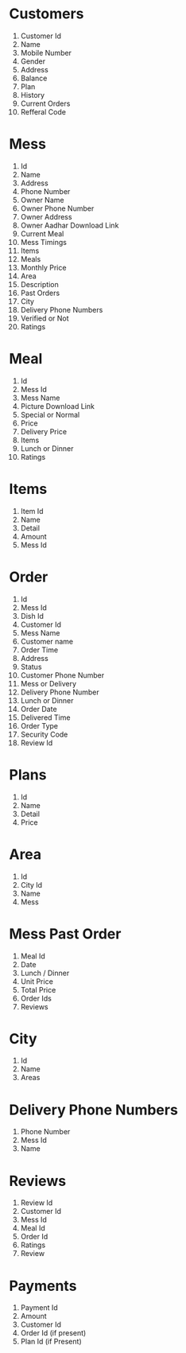 # Customers #

1. Customer Id
2. Name
3. Mobile Number
4. Gender
5. Address
6. Balance
7. Plan
8. History
9. Current Orders
10. Refferal Code

# Mess #

1. Id
2. Name
3. Address
4. Phone Number
5. Owner Name
6. Owner Phone Number
7. Owner Address
8. Owner Aadhar Download Link
9. Current Meal
10. Mess Timings
11. Items
12. Meals
13. Monthly Price
14. Area
15. Description
16. Past Orders
17. City
19. Delivery Phone Numbers
20. Verified or Not
21. Ratings

# Meal #

1. Id
2. Mess Id
3. Mess Name
4. Picture Download Link
5. Special or Normal
6. Price
7. Delivery Price
8. Items
9. Lunch or Dinner
11. Ratings

# Items #

1. Item Id
2. Name
3. Detail
4. Amount
5. Mess Id

# Order #

1. Id
2. Mess Id
3. Dish Id
4. Customer Id
5. Mess Name
6. Customer name
7. Order Time
8. Address
9. Status
10. Customer Phone Number
11. Mess or Delivery
12. Delivery Phone Number
13. Lunch or Dinner
14. Order Date
15. Delivered Time
16. Order Type
17. Security Code
18. Review Id

# Plans #

1. Id
2. Name
3. Detail
4. Price

# Area #

1. Id
2. City Id
3. Name
4. Mess

# Mess Past Order #

1. Meal Id
2. Date
3. Lunch / Dinner
4. Unit Price
5. Total Price
6. Order Ids
7. Reviews

# City #

1. Id
2. Name
3. Areas

# Delivery Phone Numbers #

1. Phone Number
2. Mess Id
3. Name

# Reviews #
1. Review Id
2. Customer Id 
3. Mess Id
4. Meal Id 
5. Order Id 
6. Ratings
7. Review

# Payments #

1. Payment Id
2. Amount
3. Customer Id
4. Order Id (if present)
5. Plan Id (if Present)
